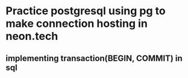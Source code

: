 # Practice postgresql using pg to make connection hosting in neon.tech

## implementing transaction(BEGIN, COMMIT) in sql
